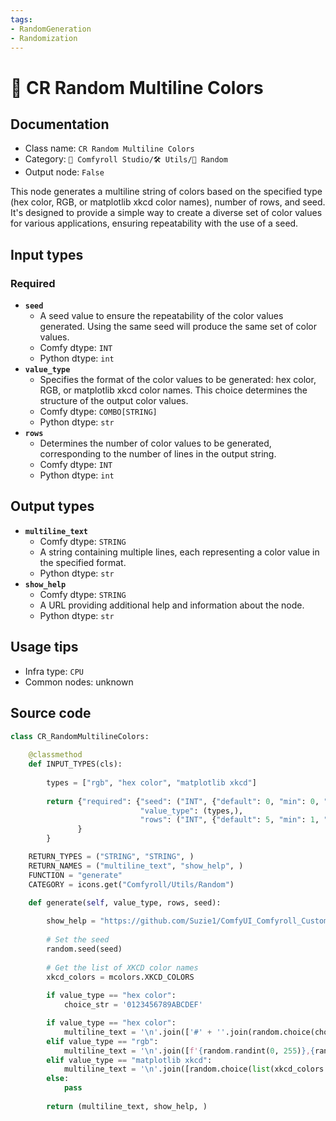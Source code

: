 ```yaml
---
tags:
- RandomGeneration
- Randomization
---
```


# 🎲 CR Random Multiline Colors
## Documentation
- Class name: `CR Random Multiline Colors`
- Category: `🧩 Comfyroll Studio/🛠️ Utils/🎲 Random`
- Output node: `False`

This node generates a multiline string of colors based on the specified type (hex color, RGB, or matplotlib xkcd color names), number of rows, and seed. It's designed to provide a simple way to create a diverse set of color values for various applications, ensuring repeatability with the use of a seed.
## Input types
### Required
- **`seed`**
    - A seed value to ensure the repeatability of the color values generated. Using the same seed will produce the same set of color values.
    - Comfy dtype: `INT`
    - Python dtype: `int`
- **`value_type`**
    - Specifies the format of the color values to be generated: hex color, RGB, or matplotlib xkcd color names. This choice determines the structure of the output color values.
    - Comfy dtype: `COMBO[STRING]`
    - Python dtype: `str`
- **`rows`**
    - Determines the number of color values to be generated, corresponding to the number of lines in the output string.
    - Comfy dtype: `INT`
    - Python dtype: `int`
## Output types
- **`multiline_text`**
    - Comfy dtype: `STRING`
    - A string containing multiple lines, each representing a color value in the specified format.
    - Python dtype: `str`
- **`show_help`**
    - Comfy dtype: `STRING`
    - A URL providing additional help and information about the node.
    - Python dtype: `str`
## Usage tips
- Infra type: `CPU`
- Common nodes: unknown


## Source code
```python
class CR_RandomMultilineColors:
    
    @classmethod
    def INPUT_TYPES(cls):
    
        types = ["rgb", "hex color", "matplotlib xkcd"]
        
        return {"required": {"seed": ("INT", {"default": 0, "min": 0, "max": 0xffffffffffffffff}),
                             "value_type": (types,),
                             "rows": ("INT", {"default": 5, "min": 1, "max": 2048}),
               }
        }

    RETURN_TYPES = ("STRING", "STRING", )
    RETURN_NAMES = ("multiline_text", "show_help", )
    FUNCTION = "generate"
    CATEGORY = icons.get("Comfyroll/Utils/Random")

    def generate(self, value_type, rows, seed):
    
        show_help = "https://github.com/Suzie1/ComfyUI_Comfyroll_CustomNodes/wiki/Other-Nodes#cr-random-multiline-colors"
        
        # Set the seed
        random.seed(seed)
        
        # Get the list of XKCD color names
        xkcd_colors = mcolors.XKCD_COLORS
        
        if value_type == "hex color":
            choice_str = '0123456789ABCDEF'

        if value_type == "hex color":
            multiline_text = '\n'.join(['#' + ''.join(random.choice(choice_str) for _ in range(6)) for _ in range(rows)]) 
        elif value_type == "rgb":
            multiline_text = '\n'.join([f'{random.randint(0, 255)},{random.randint(0, 255)},{random.randint(0, 255)}' for _ in range(rows)])
        elif value_type == "matplotlib xkcd":
            multiline_text = '\n'.join([random.choice(list(xkcd_colors.keys())).replace('xkcd:', '') for _ in range(rows)])   
        else:
            pass
                   
        return (multiline_text, show_help, )

```
